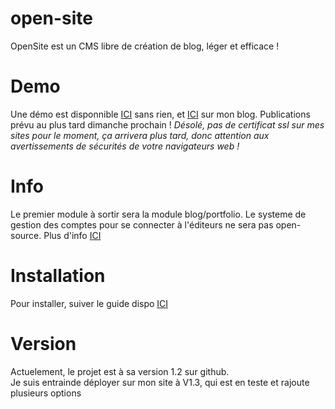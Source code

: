 # open-site
OpenSite est un CMS libre de création de blog, léger et efficace !

# Demo
Une démo est disponnible [ICI](https://ipro.frstud.fr/git-load2/) sans rien, et [ICI](https://ipro.frstud.fr/) sur mon blog.
Publications prévu au plus tard dimanche prochain !
*Désolé, pas de certificat ssl sur mes sites pour le moment, ça arrivera plus tard, donc attention aux avertissements de sécurités de votre navigateurs web !*
# Info
Le premier module à sortir sera la module blog/portfolio. Le systeme de gestion des comptes pour se connecter à l'éditeurs ne sera pas open-source. Plus d'info [ICI](https://ipro.frstud.fr/soft/account/)

# Installation 
Pour installer, suiver le guide dispo [ICI](https://github.com/InformatiquePro/open-site/blob/main/install_BLOG.md)

# Version
Actuelement, le projet est à sa version 1.2 sur github.  
Je suis entrainde déployer sur mon site à V1.3, qui est en teste et rajoute plusieurs options  
